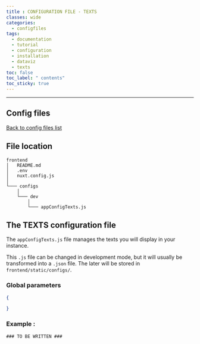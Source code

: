 ```yaml
---
title : CONFIGURATION FILE - TEXTS
classes: wide
categories:
  - configfiles
tags:
  - documentation
  - tutorial
  - configuration
  - installation
  - dataviz
  - texts
toc: false
toc_label: " contents"
toc_sticky: true
---
```


--------

## Config files

[Back to config files list]({{site.baseurl}}/configuration/config-configs)

## File location

```shell
frontend
│   README.md
│   .env
│   nuxt.config.js
│
└─── configs
    │
    └─── dev
        │
        └─── appConfigTexts.js

```

## The TEXTS configuration file

The `appConfigTexts.js` file manages the texts you will display in your instance.

This `.js` file can be changed in development mode, but it will usually be transformed into a `.json` file. The later will be stored in `frontend/static/configs/`.

### Global parameters

```json
{
  
}

```

### Example :

```shell
### TO BE WRITTEN ###
```
